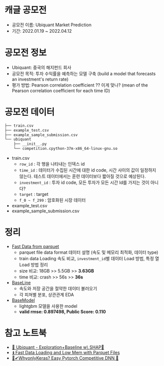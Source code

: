 # 캐글 공모전

- 공모전 이름: Ubiquant Market Prediction
- 기간: 2022.01.19 ~ 2022.04.12



# 공모전 정보

- Ubiquant: 중국의 해지펀드 회사
- 공모전 목적: 투자 수익률을 예측하는 모델 구축 (build a model that forecasts an investment's return rate)
- 평가 방법: Pearson correlation coefficient ?? 이게 맞나? (mean of the Pearson correlation coefficient for each time ID)



# 공모전 데이터

```bash
├── train.csv
├── example_test.csv
├── example_sample_submission.csv
└── ubiquant
    ├── __init__.py
    └── competition.cpython-37m-x86_64-linux-gnu.so
```
- train.csv
  - `row_id` : 각 행을 나타내는 인덱스 id
  - `time_id` : 데이터가 수집된 시간에 대한 id code, 시간 사이의 값이 일정하지 않는다. 테스트 데이터에서는 훈련 데이터보다 짧아질 것으로 예상된다.
  - `investment_id` : 투자 id code, 모든 투자가 모든 시간 Id를 가지는 것이 아니다?
  - `target` : target
  - `f_0 ~ f_299` : 암호화된 시장 데이터
- example_test.csv
- example_sample_submission.csv


# 정리
- [Fast Data from parquet](https://github.com/catssci/TIL/blob/main/kaggle/Ubiquant_Market_Prediction/fast-data-loading-from-parquet.ipynb)
    - parquet file data format 데이터 설명 (속도 및 메모리 최적화, 데이터 type)
    - train data Loading 속도 비교, `investment_id`별 데이터 Load 방법, 특정 열 Load 방법 정리
    - size 비교: 18GB >> 5.5GB >> **3.63GB**
    - time 비교: crash >> 56s >> **36s**
- [BaseLine](https://github.com/catssci/TIL/blob/main/kaggle/Ubiquant_Market_Prediction/baseline.ipynb)
    - 속도와 저장 공간을 절약한 데이터 불러오기
    - 각 피쳐별 분포, 상관관계 EDA
- [BaseModel](https://github.com/catssci/TIL/blob/main/kaggle/Ubiquant_Market_Prediction/base-model.ipynb)
    - lightgbm 모델을 사용한 model
    - **valid rmse: 0.897498, Public Score: 0.110**

# 참고 노트북

- [🛒 Ubiquant - Exploration+Baseline w\ SHAP🛒](https://www.kaggle.com/utcarshagrawal/ubiquant-exploration-baseline-w-shap)
- [⏫ Fast Data Loading and Low Mem with Parquet Files](https://www.kaggle.com/robikscube/fast-data-loading-and-low-mem-with-parquet-files)
- [👀✔WhyonlyKeras? Easy Pytorch Competitive DNN 💖](https://www.kaggle.com/sahil112/whyonlykeras-easy-pytorch-competitive-dnn)

